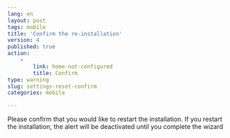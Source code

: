 ```yaml
---
lang: en
layout: post
tags: mobile
title: 'Confirm the re-installation'
version: 4
published: true
action:
    -
        link: home-not-configured
        title: Confirm
type: warning
slug: settings-reset-confirm
categories: mobile

---
```


Please confirm that you would like to restart the installation. If you restart the installation, the alert will be deactivated until you complete the wizard
